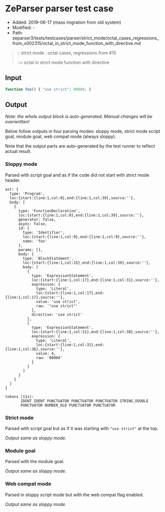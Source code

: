 # ZeParser parser test case

- Added: 2019-06-17 (mass migration from old system)
- Modified: -
- Path: zeparser3/tests/testcases/parser/strict_mode/octal_cases_regressions_from_x002315/octal_in_strict_mode_function_with_directive.md

> :: strict mode : octal cases, regressions from #15
>
> ::> octal in strict mode function with directive


## Input


`````js
function foo() { "use strict"; 00004; }
`````

## Output

_Note: the whole output block is auto-generated. Manual changes will be overwritten!_

Below follow outputs in four parsing modes: sloppy mode, strict mode script goal, module goal, web compat mode (always sloppy).

Note that the output parts are auto-generated by the test runner to reflect actual result.

### Sloppy mode

Parsed with script goal and as if the code did not start with strict mode header.

`````
ast: {
  type: 'Program',
  loc:{start:{line:1,col:0},end:{line:1,col:39},source:''},
  body: [
    {
      type: 'FunctionDeclaration',
      loc:{start:{line:1,col:0},end:{line:1,col:39},source:''},
      generator: false,
      async: false,
      id: {
        type: 'Identifier',
        loc:{start:{line:1,col:9},end:{line:1,col:9},source:''},
        name: 'foo'
      },
      params: [],
      body: {
        type: 'BlockStatement',
        loc:{start:{line:1,col:15},end:{line:1,col:39},source:''},
        body: [
          {
            type: 'ExpressionStatement',
            loc:{start:{line:1,col:17},end:{line:1,col:31},source:''},
            expression: {
              type: 'Literal',
              loc:{start:{line:1,col:17},end:{line:1,col:17},source:''},
              value: 'use strict',
              raw: '"use strict"'
            },
            directive: 'use strict'
          },
          {
            type: 'ExpressionStatement',
            loc:{start:{line:1,col:31},end:{line:1,col:38},source:''},
            expression: {
              type: 'Literal',
              loc:{start:{line:1,col:31},end:{line:1,col:36},source:''},
              value: 4,
              raw: '00004'
            }
          }
        ]
      }
    }
  ]
}

tokens (11x):
       IDENT IDENT PUNCTUATOR PUNCTUATOR PUNCTUATOR STRING_DOUBLE
       PUNCTUATOR NUMBER_OLD PUNCTUATOR PUNCTUATOR
`````

### Strict mode

Parsed with script goal but as if it was starting with `"use strict"` at the top.

_Output same as sloppy mode._

### Module goal

Parsed with the module goal.

_Output same as sloppy mode._

### Web compat mode

Parsed in sloppy script mode but with the web compat flag enabled.

_Output same as sloppy mode._
